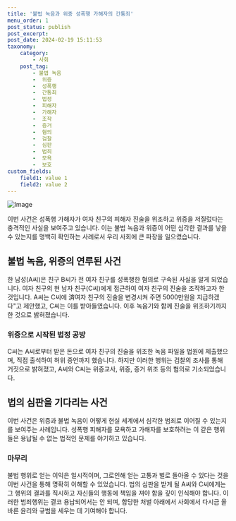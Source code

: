 ```yaml
---
title: '불법 녹음과 위증 성폭행 가해자의 간통죄'
menu_order: 1
post_status: publish
post_excerpt: 
post_date: 2024-02-19 15:11:53
taxonomy:
    category:
        - 사회
    post_tag:
        - 불법 녹음
        -  위증
        -  성폭행
        -  간통죄
        -  법정
        -  피해자
        -  가해자
        -  조작
        -  증거
        -  혐의
        -  검찰
        -  심판
        -  범죄
        -  모욕
        -  보호
custom_fields:
    field1: value 1
    field2: value 2
---
```


![Image](https://imgnews.pstatic.net/image/014/2024/02/19/0005144008_001_20240219111701811.jpg?type=w647)

이번 사건은 성폭행 가해자가 여자 친구의 피해자 진술을 위조하고 위증을 저질렀다는 충격적인 사실을 보여주고 있습니다. 이는 불법 녹음과 위증이 어떤 심각한 결과를 낳을 수 있는지를 명백히 확인하는 사례로서 우리 사회에 큰 파장을 일으켰습니다.
## 불법 녹음, 위증의 연루된 사건
한 남성(A씨)은 친구 B씨가 전 여자 친구를 성폭행한 혐의로 구속된 사실을 알게 되었습니다. 여자 친구의 현 남자 친구(C씨)에게 접근하여 여자 친구의 진술을 조작하고자 한 것입니다. A씨는 C씨에 済여자 친구의 진술을 변경시켜 주면 5000만원을 지급하겠다"고 제안했고, C씨는 이를 받아들였습니다. 이후 녹음기와 함께 진술을 위조하기까지 한 것으로 밝혀졌습니다.
### 위증으로 시작된 법정 공방
C씨는 A씨로부터 받은 돈으로 여자 친구의 진술을 위조한 녹음 파일을 법원에 제출했으며, 직접 출석하여 허위 증언까지 했습니다. 하지만 이러한 행위는 검찰의 조사를 통해 거짓으로 밝혀졌고, A씨와 C씨는 위증교사, 위증, 증거 위조 등의 혐의로 기소되었습니다.
## 법의 심판을 기다리는 사건
이번 사건은 위증과 불법 녹음이 어떻게 현실 세계에서 심각한 범죄로 이어질 수 있는지를 보여주는 사례입니다. 성폭행 피해자를 모욕하고 가해자를 보호하려는 이 같은 행위들은 용납될 수 없는 법적인 문제를 야기하고 있습니다.
### 마무리
불법 행위로 얻는 이익은 일시적이며, 그로인해 얻는 고통과 벌로 돌아올 수 있다는 것을 이번 사건을 통해 명확히 이해할 수 있었습니다. 법의 심판을 받게 될 A씨와 C씨에게는 그 행위의 결과를 직시하고 자신들의 행동에 책임을 져야 함을 깊이 인식해야 합니다. 이러한 범죄행위는 결코 용납되어서는 안 되며, 합당한 처벌 아래에서 사회에서 다시금 올바른 윤리와 규범을 세우는 데 기여해야 합니다.
